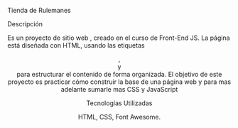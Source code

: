 Tienda de Rulemanes

Descripción

Es un proyecto de sitio web , creado en el curso de Front-End JS. La página está diseñada con HTML,  usando las etiquetas <header>, <main> y <footer> para estructurar el contenido de forma organizada. El objetivo de este proyecto es practicar cómo construir la base de una página web y para mas adelante sumarle mas CSS y JavaScript


Tecnologías Utilizadas

HTML,  CSS, Font Awesome.